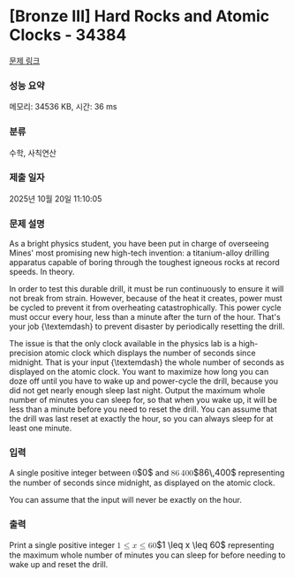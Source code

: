 # [Bronze III] Hard Rocks and Atomic Clocks - 34384 

[문제 링크](https://www.acmicpc.net/problem/34384) 

### 성능 요약

메모리: 34536 KB, 시간: 36 ms

### 분류

수학, 사칙연산

### 제출 일자

2025년 10월 20일 11:10:05

### 문제 설명

<p>As a bright physics student, you have been put in charge of overseeing Mines' most promising new high-tech invention: a titanium-alloy drilling apparatus capable of boring through the toughest igneous rocks at record speeds. In theory.</p>

<p>In order to test this durable drill, it must be run continuously to ensure it will not break from strain. However, because of the heat it creates, power must be cycled to prevent it from overheating catastrophically. This power cycle must occur every hour, less than a minute after the turn of the hour. That's your job {\textemdash} to prevent disaster by periodically resetting the drill.</p>

<p>The issue is that the only clock available in the physics lab is a high-precision atomic clock which displays the number of seconds since midnight. That is your input {\textemdash} the whole number of seconds as displayed on the atomic clock. You want to maximize how long you can doze off until you have to wake up and power-cycle the drill, because you did not get nearly enough sleep last night. Output the maximum whole number of minutes you can sleep for, so that when you wake up, it will be less than a minute before you need to reset the drill. You can assume that the drill was last reset at exactly the hour, so you can always sleep for at least one minute.</p>

### 입력 

 <p>A single positive integer between <mjx-container class="MathJax" jax="CHTML" style="font-size: 109%; position: relative;"><mjx-math class="MJX-TEX" aria-hidden="true"><mjx-mn class="mjx-n"><mjx-c class="mjx-c30"></mjx-c></mjx-mn></mjx-math><mjx-assistive-mml unselectable="on" display="inline"><math xmlns="http://www.w3.org/1998/Math/MathML"><mn>0</mn></math></mjx-assistive-mml><span aria-hidden="true" class="no-mathjax mjx-copytext">$0$</span></mjx-container> and <mjx-container class="MathJax" jax="CHTML" style="font-size: 109%; position: relative;"><mjx-math class="MJX-TEX" aria-hidden="true"><mjx-mn class="mjx-n"><mjx-c class="mjx-c38"></mjx-c><mjx-c class="mjx-c36"></mjx-c></mjx-mn><mjx-mstyle><mjx-mspace style="width: 0.167em;"></mjx-mspace></mjx-mstyle><mjx-mn class="mjx-n"><mjx-c class="mjx-c34"></mjx-c><mjx-c class="mjx-c30"></mjx-c><mjx-c class="mjx-c30"></mjx-c></mjx-mn></mjx-math><mjx-assistive-mml unselectable="on" display="inline"><math xmlns="http://www.w3.org/1998/Math/MathML"><mn>86</mn><mstyle scriptlevel="0"><mspace width="0.167em"></mspace></mstyle><mn>400</mn></math></mjx-assistive-mml><span aria-hidden="true" class="no-mathjax mjx-copytext">$86\,400$</span></mjx-container> representing the number of seconds since midnight, as displayed on the atomic clock.</p>

<p>You can assume that the input will never be exactly on the hour.</p>

### 출력 

 <p>Print a single positive integer <mjx-container class="MathJax" jax="CHTML" style="font-size: 109%; position: relative;"><mjx-math class="MJX-TEX" aria-hidden="true"><mjx-mn class="mjx-n"><mjx-c class="mjx-c31"></mjx-c></mjx-mn><mjx-mo class="mjx-n" space="4"><mjx-c class="mjx-c2264"></mjx-c></mjx-mo><mjx-mi class="mjx-i" space="4"><mjx-c class="mjx-c1D465 TEX-I"></mjx-c></mjx-mi><mjx-mo class="mjx-n" space="4"><mjx-c class="mjx-c2264"></mjx-c></mjx-mo><mjx-mn class="mjx-n" space="4"><mjx-c class="mjx-c36"></mjx-c><mjx-c class="mjx-c30"></mjx-c></mjx-mn></mjx-math><mjx-assistive-mml unselectable="on" display="inline"><math xmlns="http://www.w3.org/1998/Math/MathML"><mn>1</mn><mo>≤</mo><mi>x</mi><mo>≤</mo><mn>60</mn></math></mjx-assistive-mml><span aria-hidden="true" class="no-mathjax mjx-copytext">$1 \leq x \leq 60$</span></mjx-container> representing the maximum whole number of minutes you can sleep for before needing to wake up and reset the drill.</p>


